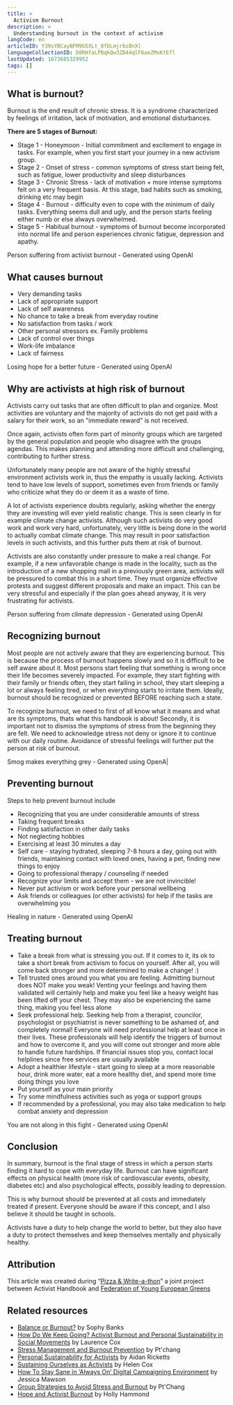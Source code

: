 ```yaml
---
title: >
  Activism Burnout
description: >
  Understanding burnout in the context of activism
langCode: en
articleID: Y39sYBCayNFM9G5XLt_8fDLmjrbzBnXl
languageCollectionID: D8RHfaLPBqkQw3ZD44qlF6aeZMxKtEfl
lastUpdated: 1673685329952
tags: []
---
```


## What is burnout?

Burnout is the end result of chronic stress. It is a syndrome characterized by feelings of irritation, lack of motivation, and emotional disturbances.

**There are 5 stages of Burnout:**

-   Stage 1 - Honeymoon - Initial commitment and excitement to engage in tasks. For example, when you first start your journey in a new activism group.
-   Stage 2 - Onset of stress - common symptoms of stress start being felt, such as fatigue, lower productivity and sleep disturbances
-   Stage 3 - Chronic Stress - lack of motivation + more intense symptoms felt on a very frequent basis. At this stage, bad habits such as smoking, drinking etc may begin
-   Stage 4 - Burnout - difficulty even to cope with the minimum of daily tasks. Everything seems dull and ugly, and the person starts feeling either numb or else always overwhelmed.
-   Stage 5 - Habitual burnout - symptoms of burnout become incorporated into normal life and person experiences chronic fatigue, depression and apathy.

<div><figcaption>Person suffering from activist burnout - Generated using OpenAI</figcaption></div>

## What causes burnout

-   Very demanding tasks
-   Lack of appropriate support
-   Lack of self awareness
-   No chance to take a break from everyday routine
-   No satisfaction from tasks / work
-   Other personal stressors ex. Family problems
-   Lack of control over things
-   Work-life imbalance
-   Lack of fairness

<div><figcaption>Losing hope for a better future - Generated using OpenAI</figcaption></div>

## Why are activists at high risk of burnout

Activists carry out tasks that are often difficult to plan and organize. Most activities are voluntary and the majority of activists do not get paid with a salary for their work, so an "immediate reward" is not received.

Once again, activists often form part of minority groups which are targeted by the general population and people who disagree with the groups agendas. This makes planning and attending more difficult and challenging, contributing to further stress.

Unfortunately many people are not aware of the highly stressful environment activists work in, thus the empathy is usually lacking. Activists tend to have low levels of support, sometimes even from friends or family who criticize what they do or deem it as a waste of time.

A lot of activists experience doubts regularly, asking whether the energy they are investing will ever yield realistic change. This is seen clearly in for example climate change activists. Although such activists do very good work and work very hard, unfortunately, very little is being done in the world to actually combat climate change. This may result in poor satisfaction levels in such activists, and this further puts them at risk of burnout.

Activists are also constantly under pressure to make a real change. For example, if a new unfavorable change is made in the locality, such as the introduction of a new shopping mall in a previously green area, activists will be pressured to combat this in a short time. They must organize effective protests and suggest different proposals and make an impact. This can be very stressful and especially if the plan goes ahead anyway, it is very frustrating for activists.

<div><figcaption>Person suffering from climate depression - Generated using OpenAI</figcaption></div>

## Recognizing burnout

Most people are not actively aware that they are experiencing burnout. This is because the process of burnout happens slowly and so it is difficult to be self aware about it. Most persons start feeling that something is wrong once their life becomes severely impacted. For example, they start fighting with their family or friends often, they start failing in school, they start sleeping a lot or always feeling tired, or when everything starts to irritate them. Ideally, burnout should be recognized or prevented BEFORE reaching such a state.

To recognize burnout, we need to first of all know what it means and what are its symptoms, thats what this handbook is about! Secondly, it is important not to dismiss the symptoms of stress from the beginning they are felt. We need to acknowledge stress not deny or ignore it to continue with our daily routine. Avoidance of stressful feelings will further put the person at risk of burnout.

<div><figcaption>Smog makes everything grey - Generated using OpenA|</figcaption></div>

## Preventing burnout

Steps to help prevent burnout include

-   Recognizing that you are under considerable amounts of stress
-   Taking frequent breaks
-   Finding satisfaction in other daily tasks
-   Not neglecting hobbies
-   Exercising at least 30 minutes a day
-   Self care - staying hydrated, sleeping 7-8 hours a day, going out with friends, maintaining contact with loved ones, having a pet, finding new things to enjoy
-   Going to professional therapy / counseling if needed
-   Recognize your limits and accept them - we are not invincible!
-   Never put activism or work before your personal wellbeing
-   Ask friends or colleagues (or other activists) for help if the tasks are overwhelming you

<div><figcaption>Healing in nature - Generated using OpenAI</figcaption></div>

## Treating burnout

-   Take a break from what is stressing you out. If it comes to it, its ok to take a short break from activism to focus on yourself. After all, you will come back stronger and more determined to make a change! :)
-   Tell trusted ones around you what you are feeling. Admitting burnout does NOT make you weak! Venting your feelings and having them validated will certainly help and make you feel like a heavy weight has been lifted off your chest. They may also be experiencing the same thing, making you feel less alone
-   Seek professional help. Seeking help from a therapist, councilor, psychologist or psychiatrist is never something to be ashamed of, and completely normal! Everyone will need professional help at least once in their lives. These professionals will help identify the triggers of burnout and how to overcome it, and you will come out stronger and more able to handle future hardships. If financial issues stop you, contact local helplines since free services are usually available
-   Adopt a healthier lifestyle - start going to sleep at a more reasonable hour, drink more water, eat a more healthy diet, and spend more time doing things you love
-   Put yourself as your main priority
-   Try some mindfulness activities such as yoga or support groups
-   If recommended by a professional, you may also take medication to help combat anxiety and depression

<div><figcaption>You are not along in this fight - Generated using OpenAI</figcaption></div>

## Conclusion

In summary, burnout is the final stage of stress in which a person starts finding it hard to cope with everyday life. Burnout can have significant effects on physical health (more risk of cardiovascular events, obesity, diabetes etc) and also psychological effects, possibly leading to depression.

This is why burnout should be prevented at all costs and immediately treated if present. Everyone should be aware if this concept, and I also believe it should be taught in schools.

Activists have a duty to help change the world to better, but they also have a duty to protect themselves and keep themselves mentally and physically healthy.

## Attribution

This article was created during “[Pizza & Write-a-thon](/writeathon)” a joint project between Activist Handbook and [Federation of Young European Greens](https://fyeg.org/)

## **Related resources**

-   [Balance or Burnout?](https://commonslibrary.org/balance-or-burnout/) by Sophy Banks
-   [How Do We Keep Going? Activist Burnout and Personal Sustainability in Social Movements](https://commonslibrary.org/how-do-we-keep-going-activist-burnout-and-personal-sustainability-in-social-movements/) by Laurence Cox
-   [Stress Management and Burnout Prevention](https://commonslibrary.org/stress-management-and-burnout-prevention/) by Pt'chang
-   [Personal Sustainability for Activists](https://commonslibrary.org/personal-sustainability-for-activists/) by Aidan Ricketts
-   [Sustaining Ourselves as Activists](https://commonslibrary.org/sustaining-ourselves-as-activists/) by Helen Cox
-   [How To Stay Sane in ‘Always On’ Digital Campaigning Environment](https://commonslibrary.org/how-to-stay-sane-in-an-always-on-digital-campaigning-environment/) by Jessica Mawson
-   [Group Strategies to Avoid Stress and Burnout](https://commonslibrary.org/group-strategies-to-prevent-stress-and-burnout/) by Pt'Chang
-   [Hope and Activist Burnout](https://commonslibrary.org/hope-and-activist-burnout/) by Holly Hammond